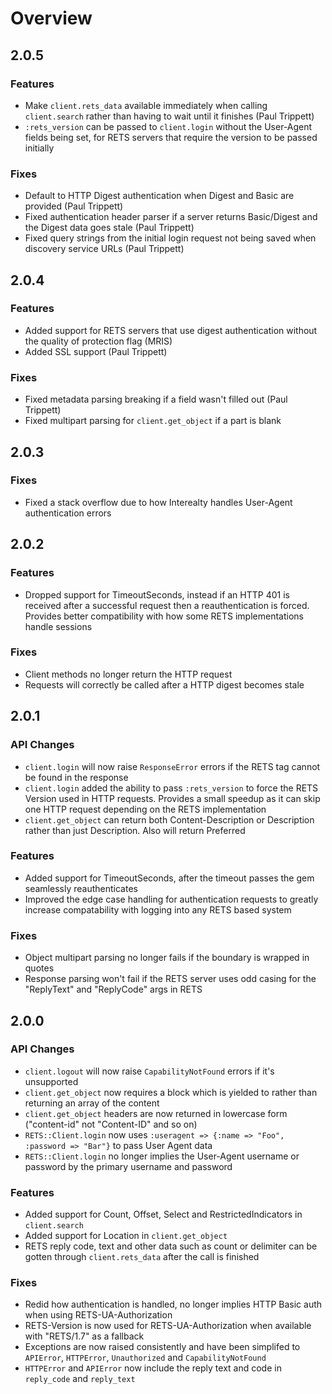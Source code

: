 # Overview

## 2.0.5

### Features
  * Make `client.rets_data` available immediately when calling `client.search` rather than having to wait until it finishes (Paul Trippett)
  * `:rets_version` can be passed to `client.login` without the User-Agent fields being set, for RETS servers that require the version to be passed initially

### Fixes
  * Default to HTTP Digest authentication when Digest and Basic are provided (Paul Trippett)
  * Fixed authentication header parser if a server returns Basic/Digest and the Digest data goes stale (Paul Trippett)
  * Fixed query strings from the initial login request not being saved when discovery service URLs (Paul Trippett)

## 2.0.4

### Features
  * Added support for RETS servers that use digest authentication without the quality of protection flag (MRIS)
  * Added SSL support (Paul Trippett)

### Fixes
  * Fixed metadata parsing breaking if a field wasn't filled out (Paul Trippett)
  * Fixed multipart parsing for `client.get_object` if a part is blank

## 2.0.3

### Fixes
  * Fixed a stack overflow due to how Interealty handles User-Agent authentication errors

## 2.0.2

### Features
  * Dropped support for TimeoutSeconds, instead if an HTTP 401 is received after a successful request then a reauthentication is forced. Provides better compatibility with how some RETS implementations handle sessions

### Fixes
  * Client methods no longer return the HTTP request
  * Requests will correctly be called after a HTTP digest becomes stale

## 2.0.1

### API Changes
  * `client.login` will now raise `ResponseError` errors if the RETS tag cannot be found in the response
  * `client.login` added the ability to pass `:rets_version` to force the RETS Version used in HTTP requests. Provides a small speedup as it can skip one HTTP request depending on the RETS implementation
  * `client.get_object` can return both Content-Description or Description rather than just Description. Also will return Preferred

### Features
  * Added support for TimeoutSeconds, after the timeout passes the gem seamlessly reauthenticates
  * Improved the edge case handling for authentication requests to greatly increase compatability with logging into any RETS based system

### Fixes
  * Object multipart parsing no longer fails if the boundary is wrapped in quotes
  * Response parsing won't fail if the RETS server uses odd casing for the "ReplyText" and "ReplyCode" args in RETS

## 2.0.0

### API Changes
  * `client.logout` will now raise `CapabilityNotFound` errors if it's unsupported
  * `client.get_object` now requires a block which is yielded to rather than returning an array of the content
  * `client.get_object` headers are now returned in lowercase form ("content-id" not "Content-ID" and so on)
  * `RETS::Client.login` now uses `:useragent => {:name => "Foo", :password => "Bar"}` to pass User Agent data
  * `RETS::Client.login` no longer implies the User-Agent username or password by the primary username and password

### Features
  * Added support for Count, Offset, Select and RestrictedIndicators in `client.search`
  * Added support for Location in `client.get_object`
  * RETS reply code, text and other data such as count or delimiter can be gotten through `client.rets_data` after the call is finished

### Fixes
  * Redid how authentication is handled, no longer implies HTTP Basic auth when using RETS-UA-Authorization
  * RETS-Version is now used for RETS-UA-Authorization when available with "RETS/1.7" as a fallback
  * Exceptions are now raised consistently and have been simplifed to `APIError`, `HTTPError`, `Unauthorized` and `CapabilityNotFound`
  * `HTTPError` and `APIError` now include the reply text and code in `reply_code` and `reply_text`
